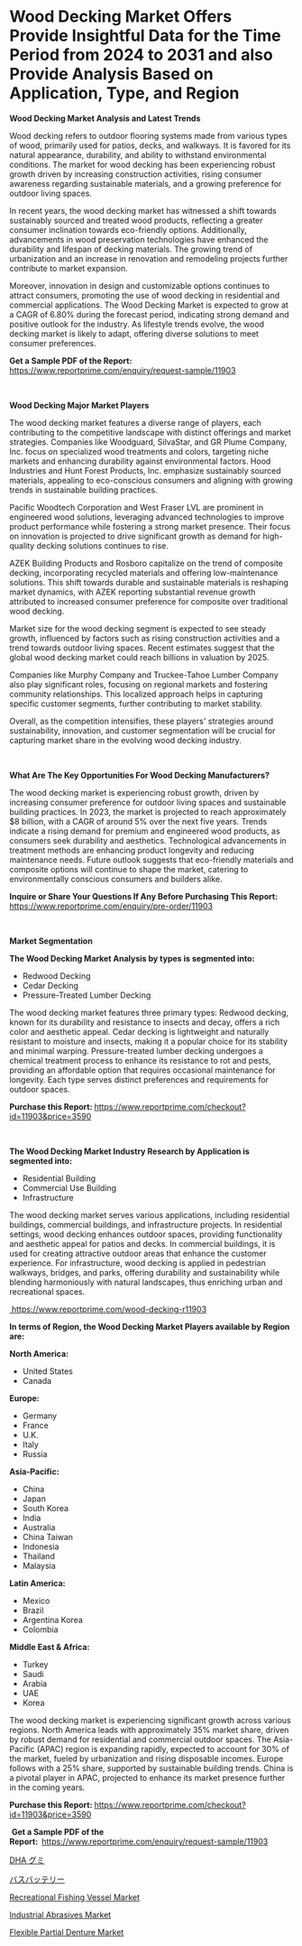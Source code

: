 <p><h1>Wood Decking Market Offers Provide Insightful Data for the Time Period from 2024 to 2031 and also Provide Analysis Based on Application, Type, and Region</h1></p><p><strong>Wood Decking Market Analysis and Latest Trends</strong></p>
<p><p>Wood decking refers to outdoor flooring systems made from various types of wood, primarily used for patios, decks, and walkways. It is favored for its natural appearance, durability, and ability to withstand environmental conditions. The market for wood decking has been experiencing robust growth driven by increasing construction activities, rising consumer awareness regarding sustainable materials, and a growing preference for outdoor living spaces. </p><p>In recent years, the wood decking market has witnessed a shift towards sustainably sourced and treated wood products, reflecting a greater consumer inclination towards eco-friendly options. Additionally, advancements in wood preservation technologies have enhanced the durability and lifespan of decking materials. The growing trend of urbanization and an increase in renovation and remodeling projects further contribute to market expansion. </p><p>Moreover, innovation in design and customizable options continues to attract consumers, promoting the use of wood decking in residential and commercial applications. The Wood Decking Market is expected to grow at a CAGR of 6.80% during the forecast period, indicating strong demand and positive outlook for the industry. As lifestyle trends evolve, the wood decking market is likely to adapt, offering diverse solutions to meet consumer preferences.</p></p>
<p><strong>Get a Sample PDF of the Report:&nbsp;</strong> <a href="https://www.reportprime.com/enquiry/request-sample/11903">https://www.reportprime.com/enquiry/request-sample/11903</a></p>
<p>&nbsp;</p>
<p><strong>Wood Decking Major Market Players</strong></p>
<p><p>The wood decking market features a diverse range of players, each contributing to the competitive landscape with distinct offerings and market strategies. Companies like Woodguard, SilvaStar, and GR Plume Company, Inc. focus on specialized wood treatments and colors, targeting niche markets and enhancing durability against environmental factors. Hood Industries and Hunt Forest Products, Inc. emphasize sustainably sourced materials, appealing to eco-conscious consumers and aligning with growing trends in sustainable building practices.</p><p>Pacific Woodtech Corporation and West Fraser LVL are prominent in engineered wood solutions, leveraging advanced technologies to improve product performance while fostering a strong market presence. Their focus on innovation is projected to drive significant growth as demand for high-quality decking solutions continues to rise.</p><p>AZEK Building Products and Rosboro capitalize on the trend of composite decking, incorporating recycled materials and offering low-maintenance solutions. This shift towards durable and sustainable materials is reshaping market dynamics, with AZEK reporting substantial revenue growth attributed to increased consumer preference for composite over traditional wood decking.</p><p>Market size for the wood decking segment is expected to see steady growth, influenced by factors such as rising construction activities and a trend towards outdoor living spaces. Recent estimates suggest that the global wood decking market could reach billions in valuation by 2025.</p><p>Companies like Murphy Company and Truckee-Tahoe Lumber Company also play significant roles, focusing on regional markets and fostering community relationships. This localized approach helps in capturing specific customer segments, further contributing to market stability.</p><p>Overall, as the competition intensifies, these players' strategies around sustainability, innovation, and customer segmentation will be crucial for capturing market share in the evolving wood decking industry.</p></p>
<p>&nbsp;</p>
<p><strong>What Are The Key Opportunities For Wood Decking Manufacturers?</strong></p>
<p><p>The wood decking market is experiencing robust growth, driven by increasing consumer preference for outdoor living spaces and sustainable building practices. In 2023, the market is projected to reach approximately $8 billion, with a CAGR of around 5% over the next five years. Trends indicate a rising demand for premium and engineered wood products, as consumers seek durability and aesthetics. Technological advancements in treatment methods are enhancing product longevity and reducing maintenance needs. Future outlook suggests that eco-friendly materials and composite options will continue to shape the market, catering to environmentally conscious consumers and builders alike.</p></p>
<p><strong>Inquire or Share Your Questions If Any Before Purchasing This Report:</strong> <a href="https://www.reportprime.com/enquiry/pre-order/11903">https://www.reportprime.com/enquiry/pre-order/11903</a></p>
<p>&nbsp;</p>
<p><strong>Market Segmentation</strong></p>
<p><strong>The Wood Decking Market Analysis by types is segmented into:</strong></p>
<p><ul><li>Redwood Decking</li><li>Cedar Decking</li><li>Pressure-Treated Lumber Decking</li></ul></p>
<p><p>The wood decking market features three primary types: Redwood decking, known for its durability and resistance to insects and decay, offers a rich color and aesthetic appeal. Cedar decking is lightweight and naturally resistant to moisture and insects, making it a popular choice for its stability and minimal warping. Pressure-treated lumber decking undergoes a chemical treatment process to enhance its resistance to rot and pests, providing an affordable option that requires occasional maintenance for longevity. Each type serves distinct preferences and requirements for outdoor spaces.</p></p>
<p><strong>Purchase this Report:&nbsp;</strong><a href="https://www.reportprime.com/checkout?id=11903&price=3590">https://www.reportprime.com/checkout?id=11903&price=3590</a></p>
<p>&nbsp;</p>
<p><strong>The Wood Decking Market Industry Research by Application is segmented into:</strong></p>
<p><ul><li>Residential Building</li><li>Commercial Use Building</li><li>Infrastructure</li></ul></p>
<p><p>The wood decking market serves various applications, including residential buildings, commercial buildings, and infrastructure projects. In residential settings, wood decking enhances outdoor spaces, providing functionality and aesthetic appeal for patios and decks. In commercial buildings, it is used for creating attractive outdoor areas that enhance the customer experience. For infrastructure, wood decking is applied in pedestrian walkways, bridges, and parks, offering durability and sustainability while blending harmoniously with natural landscapes, thus enriching urban and recreational spaces.</p></p>
<p><a href="https://www.reportprime.com/wood-decking-r11903">&nbsp;https://www.reportprime.com/wood-decking-r11903</a></p>
<p><strong>In terms of Region, the Wood Decking Market Players available by Region are:</strong></p>
<p>
    <p> <strong> North America: </strong>
        <ul>
            <li>United States</li>
            <li>Canada</li>
        </ul>
        </p> 
    <p> <strong> Europe: </strong>
        <ul>
            <li>Germany</li>
            <li>France</li>
            <li>U.K.</li>
            <li>Italy</li>
            <li>Russia</li>
        </ul>
        </p> 
    <p> <strong> Asia-Pacific: </strong>
        <ul>
            <li>China</li>
            <li>Japan</li>
            <li>South Korea</li>
            <li>India</li>
            <li>Australia</li>
            <li>China Taiwan</li>
            <li>Indonesia</li>
            <li>Thailand</li>
            <li>Malaysia</li>
        </ul>
        </p> 
    <p> <strong> Latin America: </strong>
        <ul>
            <li>Mexico</li>
            <li>Brazil</li>
            <li>Argentina Korea</li>
            <li>Colombia</li>
        </ul>
        </p> 
    <p> <strong> Middle East & Africa: </strong>
        <ul>
            <li>Turkey</li>
            <li>Saudi</li>
            <li>Arabia</li>
            <li>UAE</li>
            <li>Korea</li>
        </ul>
    </p>
    </p>
<p><p>The wood decking market is experiencing significant growth across various regions. North America leads with approximately 35% market share, driven by robust demand for residential and commercial outdoor spaces. The Asia-Pacific (APAC) region is expanding rapidly, expected to account for 30% of the market, fueled by urbanization and rising disposable incomes. Europe follows with a 25% share, supported by sustainable building trends. China is a pivotal player in APAC, projected to enhance its market presence further in the coming years.</p></p>
<p><strong>Purchase this Report: </strong><a href="https://www.reportprime.com/checkout?id=11903&price=3590">https://www.reportprime.com/checkout?id=11903&price=3590</a></p>
<p>&nbsp;<strong>Get a Sample PDF of the Report:&nbsp;&nbsp;</strong><a href="https://www.reportprime.com/enquiry/request-sample/11903">https://www.reportprime.com/enquiry/request-sample/11903</a></p>
<p><strong></strong></p>
<p><p><a href="https://medium.com/@royfoote921/%E6%AC%A1%E3%81%AE%E6%96%87%E7%AB%A0%E3%82%92%E6%97%A5%E6%9C%AC%E8%AA%9E%E3%81%AB%E7%BF%BB%E8%A8%B3%E3%81%97%E3%81%A6%E3%81%8F%E3%81%A0%E3%81%95%E3%81%84-8d3f0295221e">DHA グミ</a></p><p><a href="https://medium.com/@royfoote921/%E3%83%90%E3%82%B9%E3%83%90%E3%83%83%E3%83%86%E3%83%AA%E3%83%BC%E6%A5%AD%E7%95%8C%E3%83%AC%E3%83%9D%E3%83%BC%E3%83%88-%E3%83%90%E3%82%B9%E3%83%90%E3%83%83%E3%83%86%E3%83%AA%E3%83%BC%E5%B8%82%E5%A0%B4%E3%81%AE%E3%83%88%E3%83%AC%E3%83%B3%E3%83%89-%E3%82%A2%E3%83%97%E3%83%AA%E3%82%B1%E3%83%BC%E3%82%B7%E3%83%A7%E3%83%B3-%E7%AB%B6%E4%BA%89%E7%92%B0%E5%A2%83%E3%81%AE%E5%88%86%E6%9E%90-2024-2031-d5e8befd144e">バスバッテリー</a></p><p><a href="https://issuu.com/reportprime-2/docs/recreational-fishing-vessel-market-_c0989b500dad3a">Recreational Fishing Vessel Market</a></p><p><a href="https://github.com/Chiragrp22/Market-Research-Report-List-6/blob/main/industrial-abrasives-market.md">Industrial Abrasives Market</a></p><p><a href="https://medium.com/@jillianwyattgb94/flexible-partial-denture-market-size-share-analysis-growth-trends-forecasts-2024-2031-c35cf171cbfc">Flexible Partial Denture Market</a></p></p>